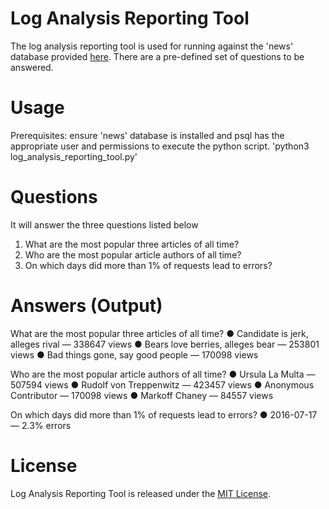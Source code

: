 # Log Analysis Reporting Tool
The log analysis reporting tool is used for running against the 'news' database provided [here](https://d17h27t6h515a5.cloudfront.net/topher/2016/August/57b5f748_newsdata/newsdata.zip). There are a pre-defined set of questions to be answered.

# Usage
Prerequisites: ensure 'news' database is installed and psql has the appropriate user and permissions to execute the python script.
'python3 log_analysis_reporting_tool.py'

# Questions
It will answer the three questions listed below
  1) What are the most popular three articles of all time?
  2) Who are the most popular article authors of all time?
  3) On which days did more than 1% of requests lead to errors?

# Answers (Output)
What are the most popular three articles of all time?
● Candidate is jerk, alleges rival — 338647 views
● Bears love berries, alleges bear — 253801 views
● Bad things gone, say good people — 170098 views

Who are the most popular article authors of all time?
● Ursula La Multa — 507594 views
● Rudolf von Treppenwitz — 423457 views
● Anonymous Contributor — 170098 views
● Markoff Chaney — 84557 views

On which days did more than 1% of requests lead to errors?
● 2016-07-17 — 2.3% errors

# License
Log Analysis Reporting Tool is released under the [MIT License](https://choosealicense.com/licenses/mit/).
